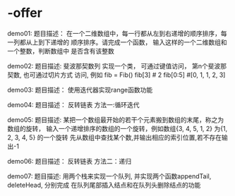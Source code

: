 # -offer
demo01:
        题目描述：
        在一个二维数组中，每一行都从左到右递增的顺序排序，每一列都从上到下递增的
        顺序排序。请完成一个函数， 输入这样的一个二维数组和一个整数，判断数组中
        是否含有该整数
        
 
demo02:
        题目描述:
        斐波那契数列
        实现一个类， 可通过键值访问， 第n个斐波那契数, 也可通过切片方式
        访问, 例如
            fib = Fib()
            fib[3] # 2
            fib[0:5] #[0, 1, 1, 2, 3]
        

demo03:
        题目描述：
        使用迭代器实现range函数功能
        
        
demo04:
       题目描述：
       反转链表 方法一:循环迭代
             
             
demo05:
       题目描述:
       某把一个数组最开始的若干个元素搬到数组的末尾，称之为数组的旋转，
       输入一个递增排序的数组的一个旋转，例如数组{3, 4, 5, 1, 2} 为{1, 2, 3, 4, 5} 的一个旋转
       先从数组中查找某个数,并输出相应的索引位置,若不存在输出-1


demo06:
       题目描述：
       反转链表 方法二：递归
       
       
demo07:
       题目描述:
       用两个栈来实现一个队列, 并实现两个函数appendTail, deleteHead, 分别完成
       在队列尾部插入结点和在队列头删除结点的功能
